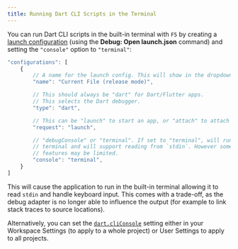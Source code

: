 ```yaml
---
title: Running Dart CLI Scripts in the Terminal
---
```


You can run Dart CLI scripts in the built-in terminal with `F5` by creating a [launch configuration](/docs/launch-configuration/) (using the **Debug: Open launch.json** command) and setting the `"console"` option to `"terminal"`:

```js
"configurations": [
	{
		// A name for the launch config. This will show in the dropdown on the Run side bar.
		"name": "Current File (release mode)",

		// This should always be "dart" for Dart/Flutter apps.
		// This selects the Dart debugger.
		"type": "dart",

		// This can be "launch" to start an app, or "attach" to attach to an existing app.
		"request": "launch",

		// "debugConsole" or "terminal". If set to "terminal", will run in the built-in
		// terminal and will support reading from `stdin`. However some other debug
		// features may be limited.
		"console": "terminal",
	}
]
```

This will cause the application to run in the built-in terminal allowing it to read `stdin` and handle keyboard input. This comes with a trade-off, as the debug adapter is no longer able to influence the output (for example to link stack traces to source locations).

Alternatively, you can set the [`dart.cliConsole`](/docs/settings/#dartcliconsole) setting either in your Workspace Settings (to apply to a whole project) or User Settings to apply to all projects.
